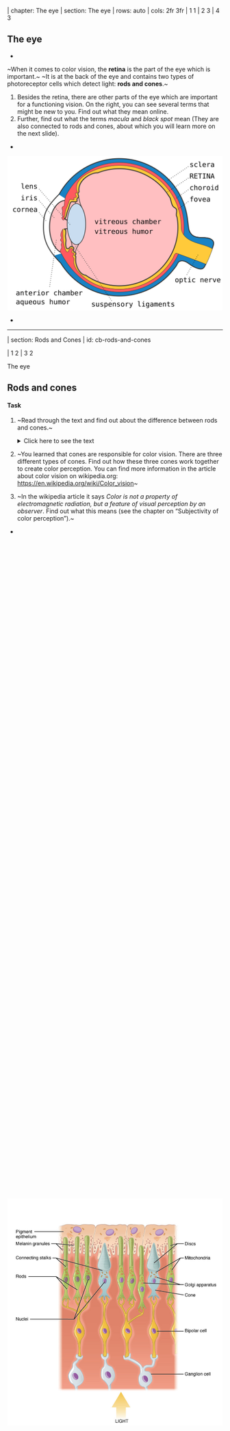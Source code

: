 | chapter: The eye
| section: The eye
| rows: auto
| cols: 2fr 3fr
| 1 1
| 2 3
| 4 3


<!-- ##### EXPLAIN  -->
## The eye

-

~When it comes to color vision, the **retina** is the part of the eye which is important.~
~It is at the back of the eye and contains two types of photoreceptor cells which detect light: **rods and cones**.~

1. Besides the retina, there are other parts of the eye which are important for a functioning vision. On the right, you can see several terms that might be new to you. Find out what they mean online.
2. Further, find out what the terms *macula* and *black spot* mean (They are also connected to rods and cones, about which you will learn more on the next slide).

-

<figure style="width:100%; height:100%; display:flex; justify-content:center; align-items: flex-start; margin: 0;">
  <img src="./images/eye.svg" />
</figure>

-

<f-next-button title="Rods and cones" />

---









| section: Rods and Cones
| id: cb-rods-and-cones

| 1 2
| 3 2


<!-- ##### EXPLAIN  -->

<caption>The eye</caption>

## Rods and cones

<!-- <f-hr style="margin:var(--base6) 0" /> -->

#### Task

1. ~Read through the text and find out about the difference between rods and cones.~

    <details>
      <summary>Click here to see the text</summary>
      
    ~Rods and cones contain different light-sensitive pigments which absorb light and undergo a chemical change (“bleaching”) which releases energy. This results in increased permeability of photoreceptor membranes to sodium ions.~

    ~Sodium ions diffuse into the photoreceptors, creating a generator potential. If a threshold level is reached, an action potential is created in a nearby bipolar neuron. This connects to neurons in the optic nerve which carry impulses to the brain.~

    ~**Rods** are located in the peripheral parts of the retina and detect light, but not the color of light.~
    ~Rods are sensitive to dim light. The photosensitive pigment in rods (rhodopsin) bleaches at low light intensity.~

    ~**Cones** are found closely packed in the fovea. They contain the photosensitive pigment iodopsin.~
    ~There are three types which are sensitive to red, green and blue lights (see also RGB color model).~
    ~One cone joins one bipolar neuron, so that, compared to rods, they are less sensitive at low light intensity.~ 
    ~That’s why you can’t see colors in the dark.~
    
    <br>
    
    You can find more information in this [worksheet](./files/designstem_cvd_worksheet_stem_color_perception.pdf).
    
    </details>

2. ~You learned that cones are responsible for color vision. There are three different types of cones. Find out how these three cones work together to create color perception. You can find more information in the article about color vision on wikipedia.org:
https://en.wikipedia.org/wiki/Color_vision~

3. ~In the wikipedia article it says *Color is not a property of electromagnetic radiation, but a feature of visual perception by an observer*. Find out what this means (see the chapter on “Subjectivity of color perception”).~


-
<!--
<f-image src="./images/color_blindness_accessibility_6.jpg"  /> -->

<figure style="width:100%; height:90vh; display:flex; justify-content:center; align-items: center; margin: 0; position:sticky; top: 0;">
  <img src="./images/color_blindness_accessibility_6.jpg" />
</figure>

-

~On the next page, you can find out where your rods and cones are positioned.~

<f-next-button title="Mapping rods and cones" />

---






| section: Tool for mapping rods and cones activity
| rows: auto
| cols: 3fr 2fr
| 1 3
| 2 3

| id: cb-color-vision-mapper

<caption>The eye</caption>

## Mapping Rods and Cones Activity

Use this activity to map the rods and cones in your retina. Notice that when an object is first detected by rod cells located at the periphery of your retina, the object appears black. When the image is detected by cones cells located in the fovea the centre of your retina, the colour of the object becomes apparent.

<br />

<a href="cv-mapper/" target="_blank" class="tertiary">Open the mapping tool (separate tab)</a>

-

<br />

<f-next-button title="Next: Color Vision Deficiency" />




---






| chapter: Color Vision Deficiency
| section: Life of a colorblind
| id: cb-cvd1
| rows: auto
| height: 100vh
| 1 3
| 2 3
| 4 4


<!-- ##### EXPLAIN  -->

<caption>Color Vision Deficiency</caption>

## Life of a colorblind

<!-- <f-hr style="margin:var(--base6) 0" /> -->

-

~I have a friend, whose name is Michael. He is colorblind. Red blind to be precise.
When we cook together, he always asks me, if meat is still edible, because whether meat is fresh or not, it always appears in a grey hue to him - like meat that is already off.~
~Michael also prefers to wear black clothes. Not because he is a Goth, but because that way, he can be sure not to appear ridiculous by wearing strange color combinations. He wants to avoid people staring at him.~
<br>

<f-next-button />

-

<figure style=" display:flex; flex-direction:column; justify-content:center; align-items:center; margin:0; position:sticky; top:15vh;">
  <img src="./images/color_blindness_accessibility_meat.jpg" />
</figure>

-

---







| id: cb-cvd2
| rows: auto
| cols: 3fr 2fr
| height: 100vh
| 1 2
| 3 3


<!-- ##### EXPLAIN  -->

<caption>Color Vision Deficiency</caption>

## Life of a colorblind

<!-- <f-hr style="margin:var(--base6) 0" /> -->

~Besides these minor problems, sometimes accessing information can be really hard for Michael: offline and online.~
~When he is new in a city and wants to take the subway, it is hard to read the maps, because they are color coded. Yes, in the end, he will take the right subway, but it takes him much longer than a person with average color vision.~
~Sometimes, however, it is nearly impossible for him to access information, like in the example on the right. Often, websites use colors to code functions or information. This is helpful for people with normal color vision, because we can navigate and get results much faster. But people like Michael are having a hard time, because they simply cannot see, what the website wants them to do. I remember Michael once sending me a screenshot, to find out what he was doing wrong while filling out an online form. He simply couldn't see the red marking which indicated that his input was faulty.~
<br>
<f-arrow-icon /> ~**But why does he have these problems?** What makes him different from a person with average color vision?~ 
~Let's find out.~

<br />

<f-next-button />

-

<div style="height: 100%; position:sticky; top:5vh; display: flex; flex-direction: column; justify-content: center; ">
  <img src="./images/cvd_form_example.svg" />
</div>


---





| section: Why are people colorblind?
| id: cb-cvd3
| rows: auto
| height: 100vh
| 1 2
| 3 3


<!-- ##### EXPLAIN  -->

<caption>Color Vision Deficiency</caption>

## Why are people colorblind?

<!-- <f-hr style="margin:var(--base6) 0" /> -->


#### Task


1. ~Read through the text and find out about the different types of color blindness. Michael is red colorblind. What is the medical term for his condition and which colors does he have trouble seeing?~
    <!-- PLEASE NOTE: The two tabs in front of the whole block that is inside of this first list item 1. ensure, that the list is not broken and next block starts with 2. It's a silly hack, but right now it is so. -->
    <f-sidebar title="Open" overlay style="--sidebar-width:60vw;">
      <a slot="button" class="tertiary" style="margin-bottom:3vh;">Read about CVD <f-arrow-icon rotation="-45" /></a>
      
      <!-- <summary>Click here to see the text</summary> -->
      
      ## Color Vision Deficiency

      ~Color Vision Deficiency (CVD) is commonly known as color blindness. It affects approximately 1 in 12 men (8%) and 1 in 200 women in the world.~

      ~Complete color blindness, *Achromatopsia*, is very rare (affects approximately 3 in 100 000 people). This means that people only see black, white and shades of grey, because their cones don't function. Only their rods. In addition, they have a decreased visual acuity and are uncomfortable in bright environments. These problems occur, because rods actually are needed for vision during twilight, not during daylight. Further, cones are neccessary for sharp vision, but since they are missing in the macula, people with Achromatopsia don't see sharp. This is genetic defect, which cannot be cured.~

      ~There are three types of CVD, depending on the cones that are affected. We differenciate between **Protanopia** (red cones), **Deuteranopia** (green cones) and **Tritanopia** (blue cones).~

      ~**Protanopia** and **Deuteranopia** (and their milder versions **Protanomaly** and **Deuteranomaly**) are the more common forms of CVD, with Deuteranomaly being the most common. People with deuteranomaly and protanomaly are collectively known as **red-green color blind**. They have difficulty distinguishing between reds, greens, browns and oranges. They also commonly confuse different types of blue and purple.~

      ~Protanopia and Deuteranopia are both caused by x-linked recessive alleles of genes for normal cone functioning. People with protanomaly do have red-sensitive cones but the photosensitive pigment they contain does not function. The same goes for deuteranomaly and green-sensitive cones.~

      ~Males are much more likely to be red-green color vision deficient than females because males have the sex chromosomes XY, so have only one X chromosome. Therefore, to be color vision deficient, they need only one copy of the recessive allele for color blindness. In contrast, females have the sex chromosomes XX. Therefore, to be color blind, they would need two copies of the recessive allele, one on each X chromosome.~ 

      ~**Tritanopia** and **Tritanomaly** are very rare color vision disturbances in which only the red and the green cone pigments are present, with a total absence of blue retinal receptors for Tritanopia. For Tritanomaly the S-cone is not missing, only malfunctioning. For people with tritanopia and tritanomaly, blue hues appear greenish, yellows and oranges appear pinkish and purple colors appear deep red.~

      ~Most people with a form of CVD have a genetic defect. But color blindness can also be caused by brain or retinal damages, e.g. due to accidents which produce swelling of the brain. Sometimes CVD is due to retinal damage caused by diabetes, Vintamin A deficiency or age-related macular degeneration.~
    </f-sidebar>

2. ~Work out the genotypes of each individual, using the symbols <f-math inline> X^N </f-math> for an X chromosome with an allele for normal color vision, <f-math inline> X^n </f-math> for an X chromosome with an allele for red-green CVD, and Y for the Y chromosome, which carries no allele for color vision; see diagram on the right.~ <f-arrow-icon />

3. ~Red-green CVD is much more common in males, who always inherit the allele from their mother. State what the genotypes of the parents of a red-green color blind female would have to be.~

    <details>
      <summary>Check out the answers but don't cheat</summary>

      <br />

      <ol>
      <li>

      ~The term for Michael's condition is Protanopia. He has problems distinguishing between reds, greens, browns and oranges. For a protanope, the brightness of red, orange, and yellow are much reduced compared to normal color vision. This dimming can be so pronounced that reds may be confused with black or dark gray, and red traffic lights may appear to be extinguished. They may learn to distinguish reds from yellows primarily on the basis of their apparent brightness or lightness, not on any perceptible hue difference. Violet, lavender, and purple are indistinguishable from various shades of blue because their reddish components are so dimmed as to be invisible. For example, pink flowers, reflecting both red light and blue light, may appear just blue to the protanope.~
      
      </li>
        
      <li>
      <figure style="width:100%; height:100%; display:flex; justify-content:center; align-items: flex-start; margin: 0;">
        <img src="./images/cvd_diagram_task2.svg" />
      </figure>
      </li>
      <li>
      
      ~For a female to be color blind, her father would have to be <f-math inline> X^nY </f-math> and her mother would have to be <f-math inline> X^N X^n </f-math> (a *carrier* with normal color vision) or <f-math inline> X^n X^n </f-math> (color vision deficient herself). This is rare and more likely to happen in small or isolated populations where there is a higher frequency of cousin-cousin marriages.~
      
      </li>
      </ol>
    </details>

-

<div style="position:sticky; top:15vh; margin: 0;">
  <img src="./images/cvd_diagram_task.svg" />
</div>

-

<f-next-button title="Color Mixing" />

